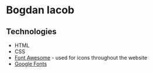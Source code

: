 # Bogdan Iacob

## Technologies
-   HTML
-   CSS
-   [Font Awesome](https://fontawesome.com/) - used for icons throughout the website
-   [Google Fonts](https://fonts.google.com/)